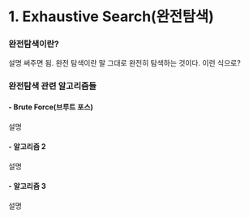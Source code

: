# 1. Exhaustive Search\(완전탐색\)

### 완전탐색이란?

설명 써주면 됨. 완전 탐색이란 말 그대로 완전히 탐색하는 것이다. 이런 식으로?

### 완전탐색 관련 알고리즘들

#### - Brute Force\(브루트 포스\)

설명

#### - 알고리즘 2

설명

#### - 알고리즘 3

설명

